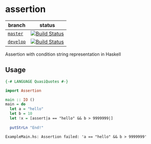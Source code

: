# assertion

| branch | status|
| --- | --- |
| [`master`](https://github.com/nwtgck/assertion-haskell/tree/master) | [![Build Status](https://travis-ci.org/nwtgck/assertion-haskell.svg?branch=master)](https://travis-ci.org/nwtgck/assertion-haskell) |
| [`develop`](https://github.com/nwtgck/assertion-haskell/tree/develop) | [![Build Status](https://travis-ci.org/nwtgck/assertion-haskell.svg?branch=master)](https://travis-ci.org/nwtgck/assertion-haskell) |

Assertion with condition string representation in Haskell

## Usage

```hs
{-# LANGUAGE QuasiQuotes #-}

import Assertion

main :: IO ()
main = do
  let a = "hello"
  let b = 10
  let !x = [assert|a == "hello" && b > 9999999|]
  
  putStrLn "End!"
```

```
ExampleMain.hs: Assertion failed: 'a == "hello" && b > 9999999'
```